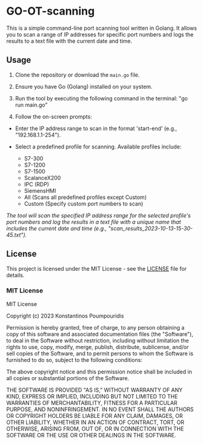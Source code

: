 # GO-OT-scanning

This is a simple command-line port scanning tool written in Golang. It allows you to scan a range of IP addresses for specific port numbers and logs the results to a text file with the current date and time.

## Usage

1. Clone the repository or download the `main.go` file.

2. Ensure you have Go (Golang) installed on your system.

3. Run the tool by executing the following command in the terminal: "go run main.go"

4. Follow the on-screen prompts:

- Enter the IP address range to scan in the format 'start-end' (e.g., "192.168.1.1-254").

- Select a predefined profile for scanning. Available profiles include:
  - S7-300
  - S7-1200
  - S7-1500
  - ScalanceX200
  - IPC (RDP)
  - SiemensHMI
  - All (Scans all predefined profiles except Custom)
  - Custom (Specify custom port numbers to scan)

 *The tool will scan the specified IP address range for the selected profile's port numbers and log the results in a text file with a unique name that includes the current date and time (e.g., "scan_results_2023-10-13-15-30-45.txt").*

## License

This project is licensed under the MIT License - see the [LICENSE](LICENSE) file for details.

### MIT License

MIT License

Copyright (c) 2023 Konstantinos Poumpouridis

Permission is hereby granted, free of charge, to any person obtaining a copy
of this software and associated documentation files (the "Software"), to deal
in the Software without restriction, including without limitation the rights
to use, copy, modify, merge, publish, distribute, sublicense, and/or sell
copies of the Software, and to permit persons to whom the Software is
furnished to do so, subject to the following conditions:

The above copyright notice and this permission notice shall be included in all
copies or substantial portions of the Software.

THE SOFTWARE IS PROVIDED "AS IS," WITHOUT WARRANTY OF ANY KIND, EXPRESS OR
IMPLIED, INCLUDING BUT NOT LIMITED TO THE WARRANTIES OF MERCHANTABILITY, FITNESS
FOR A PARTICULAR PURPOSE, AND NONINFRINGEMENT. IN NO EVENT SHALL THE AUTHORS OR
COPYRIGHT HOLDERS BE LIABLE FOR ANY CLAIM, DAMAGES, OR OTHER LIABILITY, WHETHER
IN AN ACTION OF CONTRACT, TORT, OR OTHERWISE, ARISING FROM, OUT OF, OR IN
CONNECTION WITH THE SOFTWARE OR THE USE OR OTHER DEALINGS IN THE SOFTWARE.